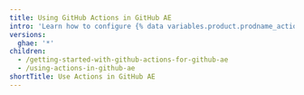 ```yaml
---
title: Using GitHub Actions in GitHub AE
intro: 'Learn how to configure {% data variables.product.prodname_actions %} on {% data variables.product.prodname_ghe_managed %}.'
versions:
  ghae: '*'
children:
  - /getting-started-with-github-actions-for-github-ae
  - /using-actions-in-github-ae
shortTitle: Use Actions in GitHub AE
---
```


